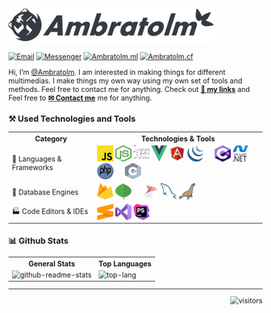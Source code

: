 ![Logo](./logo.png)

[![Email](https://img.shields.io/badge/ambratolm@Gmail.com--white?style=social&logo=gmail)](https://mail.google.com/mail/u/0/?view=cm&fs=1&tf=1&to=ambratolm@gmail.com)
[![Messenger](https://img.shields.io/badge/M.me/Ambratolm--white?style=social&logo=messenger)](http://m.me/ambratolm)
[![Ambratolm.ml](https://img.shields.io/badge/Ambratolm.ml--white?style=social&logo=firefox)](http://ambratolm.ml)
[![Ambratolm.cf](https://img.shields.io/badge/Ambratolm.cf--white?style=social&logo=firefox)](http://ambratolm.cf)

Hi, I’m [@Ambratolm](https://github.com/Ambratolm?tab=repositories).
I am interested in making things for different multimedias.
I make things my own way using my own set of tools and methods.
Feel free to contact me for anything.
Check out [**🔗 my links**](https://www.ambratolm.cf/p/links.html) and Feel free to [**✉ Contact me**](https://www.ambratolm.cf/p/contact.html) me for anything.

### ⚒ Used Technologies and Tools

<table style="width:100%">
  <tr>
    <th>Category</th>
    <th>Technologies & Tools </th>
  </tr>
  <tr>
    <td>🔨 Languages & Frameworks</td>
    <td>
      <img src="icons/javascript.svg" alt="javascript" title="JavaScript" width="32" height="32" />
      <img src="icons/nodejs.svg" alt="nodejs" title="NodeJS" width="32" height="32" />
      <img src="icons/express.svg" alt="express" title="ExpressJS" width="32" height="32" />
      <img src="icons/vue.svg" alt="vue" title="VueJS" width="32" height="32" />
      <img src="icons/angularjs.svg" alt="angularjs" title="AngularJS" width="32" height="32" />
      <img src="icons/jquery.svg" alt="jquery" title="JQuery" width="32" height="32" />
      &nbsp;&nbsp;&nbsp;&nbsp;
      <img src="icons/c-sharp.svg" alt="c-sharp" title="C#" width="32" height="32" />
      <img src="icons/dotnet.svg" alt="dotnet" title=".NET" width="32" height="32" />
      &nbsp;&nbsp;&nbsp;&nbsp;
      <img src="icons/php.svg" alt="php" title="PHP" width="32" height="32" />
      &nbsp;&nbsp;&nbsp;&nbsp;
      <img src="icons/c.svg" alt="c" title="C Language" width="32" height="32" />
    </td>
  </tr>
  <tr>
    <td>🏪 Database Engines</td>
    <td>
      <img src="icons/firebase.svg" alt="firebase" title="FireBase" width="32" height="32" />
    <img src="icons/mongodb.svg" alt="mongodb" title="MongoDB" width="32" height="32" />
    &nbsp;&nbsp;&nbsp;&nbsp;
    <img src="icons/sqlserver.svg" alt="sqlserver" title="SQL Server" width="32" height="32" />
    <img src="icons/mysql.svg" alt="mysql" title="MySQL" width="32" height="32" />
    <img src="icons/mariadb.svg" alt="mariadb" title="MariaDB" width="32" height="32" />
    </td>
  </tr>
  <tr>
    <td>🏭 Code Editors & IDEs</td>
    <td>
      <img src="icons/sublime-text.svg" alt="sublime-text" title="Sublime Text" width="32" height="32" />
      <img src="icons/visual-studio.svg" alt="visual-studio" title="Visual Studio" width="32" height="32" />
      <img src="icons/phpstorm.svg" alt="phpstorm" title="PHP Storm" width="32" height="32" />
      &nbsp;&nbsp;&nbsp;&nbsp;
    </td>
  </tr>
</table>

### 📊 Github Stats

<table>
  <tr>
    <th>General Stats</th>
    <th>Top Languages</th>
  </tr>
  <tr>
    <td>
      <img src="https://github-readme-stats.vercel.app/api?username=ambratolm" alt="github-readme-stats">
    </td>
    <td>
      <img src="https://github-readme-stats.vercel.app/api/top-langs/?username=ambratolm&layout=compact" alt="top-lang">
    </td>
  </tr>
</table>

<hr />
<div align="right">

![visitors](https://visitor-badge.glitch.me/badge?page_id=ambratolm)
</div>
